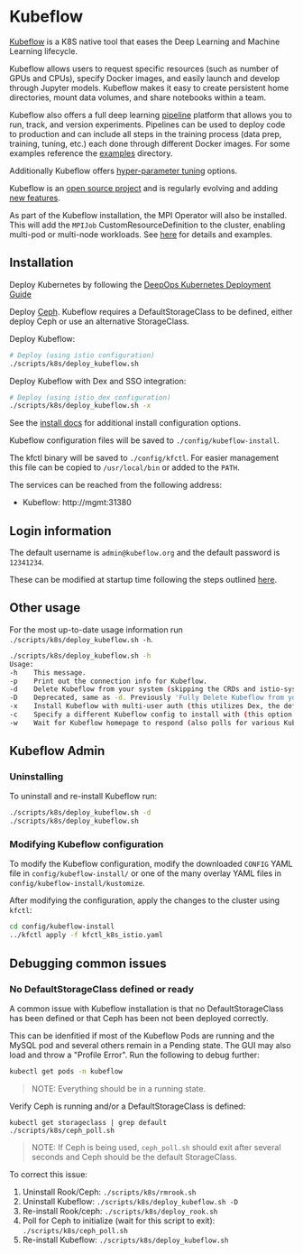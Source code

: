 # Kubeflow

[Kubeflow](https://www.kubeflow.org/docs/) is a K8S native tool that eases the Deep Learning and Machine Learning lifecycle.

Kubeflow allows users to request specific resources (such as number of GPUs and CPUs), specify Docker images, and easily launch and develop through Jupyter models. Kubeflow makes it easy to create persistent home directories, mount data volumes, and share notebooks within a team.

Kubeflow also offers a full deep learning [pipeline](https://www.kubeflow.org/docs/pipelines/overview/pipelines-overview/) platform that allows you to run, track, and version experiments. Pipelines can be used to deploy code to production and can include all steps in the training process (data prep, training, tuning, etc.) each done through different Docker images. For some examples reference the [examples](../examples) directory.

Additionally Kubeflow offers [hyper-parameter tuning](https://github.com/kubeflow/katib) options.

Kubeflow is an [open source project](https://github.com/kubeflow/kubeflow) and is regularly evolving and adding [new features](https://github.com/kubeflow/kubeflow/blob/master/ROADMAP.md).

As part of the Kubeflow installation, the MPI Operator will also be installed. This will add the `MPIJob` CustomResourceDefinition to the cluster, enabling multi-pod or multi-node workloads. See [here](https://github.com/kubeflow/mpi-operator/tree/master/) for details and examples.

## Installation

Deploy Kubernetes by following the [DeepOps Kubernetes Deployment Guide](README.md)

Deploy [Ceph](kubernetes-cluster.md#persistent-storage). Kubeflow requires a DefaultStorageClass to be defined, either deploy Ceph or use an alternative StorageClass.

Deploy Kubeflow:

```sh
# Deploy (using istio configuration)
./scripts/k8s/deploy_kubeflow.sh

```

Deploy Kubeflow with Dex and SSO integration:

```sh
# Deploy (using istio_dex configuration)
./scripts/k8s/deploy_kubeflow.sh -x

```

See the [install docs](https://www.kubeflow.org/docs/started/k8s/overview/) for additional install configuration options.

Kubeflow configuration files will be saved to `./config/kubeflow-install`.

The kfctl binary will be saved to `./config/kfctl`. For easier management this file can be copied to `/usr/local/bin` or added to the `PATH`.

The services can be reached from the following address:
* Kubeflow: http://mgmt:31380

## Login information

The default username is `admin@kubeflow.org` and the default password is `12341234`.

These can be modified at startup time following the steps outlined [here](https://www.kubeflow.org/docs/started/k8s/kfctl-existing-arrikto/).

## Other usage

For the most up-to-date usage information run `./scripts/k8s/deploy_kubeflow.sh -h`.

```sh
./scripts/k8s/deploy_kubeflow.sh -h
Usage:
-h    This message.
-p    Print out the connection info for Kubeflow.
-d    Delete Kubeflow from your system (skipping the CRDs and istio-system namespace that may have been installed with Kubeflow.
-D    Deprecated, same as -d. Previously 'Fully Delete Kubeflow from your system along with all Kubeflow CRDs the istio-system namespace. WARNING, do not use this option if other components depend on istio.'
-x    Install Kubeflow with multi-user auth (this utilizes Dex, the default is no multi-user auth).
-c    Specify a different Kubeflow config to install with (this option is deprecated).
-w    Wait for Kubeflow homepage to respond (also polls for various Kubeflow Deployments to have an available status).
```

## Kubeflow Admin

### Uninstalling

To uninstall and re-install Kubeflow run:

```sh
./scripts/k8s/deploy_kubeflow.sh -d
./scripts/k8s/deploy_kubeflow.sh
```

### Modifying Kubeflow configuration

To modify the Kubeflow configuration, modify the downloaded `CONFIG` YAML file in `config/kubeflow-install/` or one of the many overlay YAML files in `config/kubeflow-install/kustomize`.

After modifying the configuration, apply the changes to the cluster using `kfctl`:

```sh
cd config/kubeflow-install
../kfctl apply -f kfctl_k8s_istio.yaml
```

## Debugging common issues

### No DefaultStorageClass defined or ready

A common issue with Kubeflow installation is that no DefaultStorageClass has been defined or that Ceph has been not been deployed correctly.

This can be idenfitied if most of the Kubeflow Pods are running and the MySQL pod and several others remain in a Pending state. The GUI may also load and throw a "Profile Error". Run the following to debug further:

```sh
kubectl get pods -n kubeflow
```
> NOTE: Everything should be in a running state.

Verify Ceph is running and/or a DefaultStorageClass is defined:

```
kubectl get storageclass | grep default
./scripts/k8s/ceph_poll.sh
```
> NOTE: If Ceph is being used, `ceph_poll.sh` should exit after several seconds and Ceph should be the default StorageClass. 


To correct this issue:
1. Uninstall Rook/Ceph: `./scripts/k8s/rmrook.sh`
2. Uninstall Kubeflow: `./scripts/k8s/deploy_kubeflow.sh -D`
3. Re-install Rook/ceph: `./scripts/k8s/deploy_rook.sh`
4. Poll for Ceph to initialize (wait for this script to exit): `./scripts/k8s/ceph_poll.sh`
5. Re-install Kubeflow: `./scripts/k8s/deploy_kubeflow.sh`
